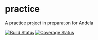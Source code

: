 # practice
A practice project in preparation for Andela

[![Build Status](https://travis-ci.com/mekzy-o/practice.svg?token=eLwsKntexVZ2cSbss8k8&branch=develop)](https://travis-ci.com/mekzy-o/practice)
[![Coverage Status](https://coveralls.io/repos/github/mekzy-o/practice/badge.png?branch=develop)](https://coveralls.io/github/mekzy-o/practice?branch=develop)
